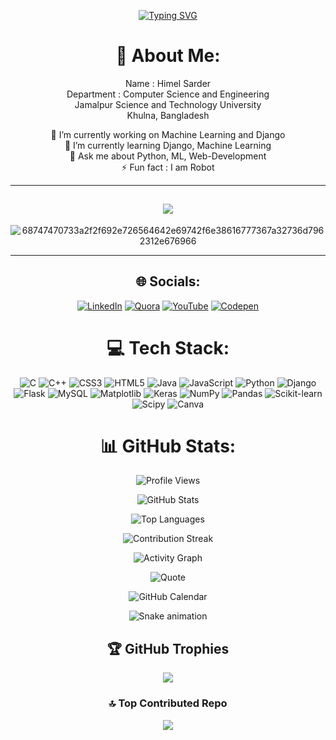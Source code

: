 <div align="center">
   
[![Typing SVG](https://readme-typing-svg.demolab.com?font=Fira+Code&pause=1000&color=F71F5A&random=false&width=435&lines=Hello+!+I+am+Himel+Sarder;A+Python+Developer;A+Django+Developer;A+Competitive+Programmer;A+Web-Developer;A-ML-Engineer)](https://git.io/typing-svg)

# 💫 About Me:
Name : Himel Sarder   
Department : Computer Science and Engineering   
Jamalpur Science and Technology University      
Khulna, Bangladesh   
   
🔭 I’m currently working on Machine Learning and Django<br>🌱 I’m currently learning Django, Machine Learning<br>💬 Ask me about Python, ML, Web-Development<br>⚡ Fun fact : I am Robot   

   ---
[![](https://visitcount.itsvg.in/api?id=himel-sarder&icon=0&color=0)](https://visitcount.itsvg.in)         
   ---
   
![68747470733a2f2f692e726564642e69742f6e38616777367a32736d7962312e676966](https://github.com/user-attachments/assets/4f84d96d-ba8e-4eab-b0ba-87953f8049e0)



---
## 🌐 Socials:
[![LinkedIn](https://img.shields.io/badge/LinkedIn-%230077B5.svg?logo=linkedin&logoColor=white)](https://linkedin.com/in/himel-sarder) [![Quora](https://img.shields.io/badge/Quora-%23B92B27.svg?logo=Quora&logoColor=white)](https://quora.com/profile/Himel-Sarder) [![YouTube](https://img.shields.io/badge/YouTube-%23FF0000.svg?logo=YouTube&logoColor=white)](https://youtube.com/@coderant2?si=uJ3c4X_BsmPckQa7) [![Codepen](https://img.shields.io/badge/Codepen-000000?style=for-the-badge&logo=codepen&logoColor=white)](https://codepen.io/Himel-sarder) 

# 💻 Tech Stack:
![C](https://img.shields.io/badge/c-%2300599C.svg?style=for-the-badge&logo=c&logoColor=white) ![C++](https://img.shields.io/badge/c++-%2300599C.svg?style=for-the-badge&logo=c%2B%2B&logoColor=white) ![CSS3](https://img.shields.io/badge/css3-%231572B6.svg?style=for-the-badge&logo=css3&logoColor=white) ![HTML5](https://img.shields.io/badge/html5-%23E34F26.svg?style=for-the-badge&logo=html5&logoColor=white) ![Java](https://img.shields.io/badge/java-%23ED8B00.svg?style=for-the-badge&logo=openjdk&logoColor=white) ![JavaScript](https://img.shields.io/badge/javascript-%23323330.svg?style=for-the-badge&logo=javascript&logoColor=%23F7DF1E) ![Python](https://img.shields.io/badge/python-3670A0?style=for-the-badge&logo=python&logoColor=ffdd54)  ![Django](https://img.shields.io/badge/django-%23092E20.svg?style=for-the-badge&logo=django&logoColor=white) ![Flask](https://img.shields.io/badge/flask-%23000.svg?style=for-the-badge&logo=flask&logoColor=white) ![MySQL](https://img.shields.io/badge/mysql-4479A1.svg?style=for-the-badge&logo=mysql&logoColor=white) ![Matplotlib](https://img.shields.io/badge/Matplotlib-%23ffffff.svg?style=for-the-badge&logo=Matplotlib&logoColor=black) ![Keras](https://img.shields.io/badge/Keras-%23D00000.svg?style=for-the-badge&logo=Keras&logoColor=white) ![NumPy](https://img.shields.io/badge/numpy-%23013243.svg?style=for-the-badge&logo=numpy&logoColor=white) ![Pandas](https://img.shields.io/badge/pandas-%23150458.svg?style=for-the-badge&logo=pandas&logoColor=white) ![Scikit-learn](https://img.shields.io/badge/scikit--learn-%23F7931E.svg?style=for-the-badge&logo=scikit-learn&logoColor=white) ![Scipy](https://img.shields.io/badge/SciPy-%230C55A5.svg?style=for-the-badge&logo=scipy&logoColor=%white) ![Canva](https://img.shields.io/badge/Canva-%2300C4CC.svg?style=for-the-badge&logo=Canva&logoColor=white) 
# 📊 GitHub Stats:
![Profile Views](https://komarev.com/ghpvc/?username=himel-sarder&label=Profile%20views&color=ff69b4&style=flat)

![GitHub Stats](https://github-readme-stats.vercel.app/api?username=himel-sarder&show_icons=true&theme=radical)

![Top Languages](https://github-readme-stats.vercel.app/api/top-langs/?username=himel-sarder&layout=compact&theme=radical)

![Contribution Streak](https://github-readme-streak-stats.herokuapp.com/?user=himel-sarder&theme=radical)

![Activity Graph](https://github-readme-activity-graph.vercel.app/graph?username=himel-sarder&theme=dracula)

![Quote](https://quotes-github-readme.vercel.app/api?type=horizontal&theme=radical)

![GitHub Calendar](https://github.com/ashutosh00710/github-readme-activity-graph/blob/main/images/octocat-developer.gif?raw=true)

![Snake animation](https://raw.githubusercontent.com/himel-sarder/himel-sarder/output/github-contribution-grid-snake.svg)

## 🏆 GitHub Trophies
![](https://github-profile-trophy.vercel.app/?username=himel-sarder&theme=radical&no-frame=false&no-bg=false&margin-w=4)

### 🔝 Top Contributed Repo
![](https://github-contributor-stats.vercel.app/api?username=himel-sarder&limit=5&theme=monokai&combine_all_yearly_contributions=true)
